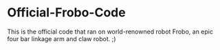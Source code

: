 # Official-Frobo-Code
This is the official code that ran on world-renowned robot Frobo, an epic four bar linkage arm and claw robot. ;)
